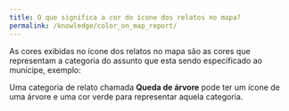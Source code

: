 ```yaml
---
title: O que significa a cor do ícone dos relatos no mapa?
permalink: /knowledge/color_on_map_report/
---
```


As cores exibidas no ícone dos relatos no mapa são as cores que representam a categoria do assunto que esta sendo especificado ao munícipe, exemplo:

Uma categoria de relato chamada **Queda de árvore** pode ter um ícone de uma árvore e uma cor verde para representar aquela categoria.
